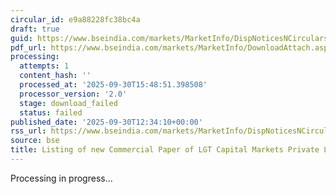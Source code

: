 ```yaml
---
circular_id: e9a88228fc38bc4a
draft: true
guid: https://www.bseindia.com/markets/MarketInfo/DispNoticesNCirculars.aspx?Noticeid={6DF8E47B-14A7-4878-9E9A-08E55A7BFA75}&noticeno=20250930-36&dt=09/30/2025&icount=36&totcount=104&flag=0
pdf_url: https://www.bseindia.com/markets/MarketInfo/DownloadAttach.aspx?id=20250930-36&attachedId=
processing:
  attempts: 1
  content_hash: ''
  processed_at: '2025-09-30T15:48:51.398508'
  processor_version: '2.0'
  stage: download_failed
  status: failed
published_date: '2025-09-30T12:34:10+00:00'
rss_url: https://www.bseindia.com/markets/MarketInfo/DispNoticesNCirculars.aspx?Noticeid={6DF8E47B-14A7-4878-9E9A-08E55A7BFA75}&noticeno=20250930-36&dt=09/30/2025&icount=36&totcount=104&flag=0
source: bse
title: Listing of new Commercial Paper of LGT Capital Markets Private Limited
---
```


Processing in progress...